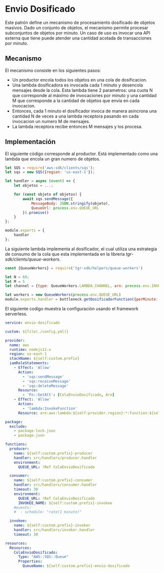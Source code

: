 # Envio Dosificado

Este patrón define un mecanismo de procesamiento dosificado de objetos masivos. Dado un conjunto de objetos, el mecanismo permite procesar subconjuntos de objetos por minuto. Un caso de uso es invocar una API externa que tiene puede atender una cantidad acotada de transacciones por minuto.

## Mecanismo

El mecanismo consiste en los siguientes pasos:
- Un productor encola todos los objetos en una cola de dosificacion.
- Una lambda dosificadora es invocada cada 1 minuto y desencola mensajes desde la cola. Esta lambda tiene 2 parametros: una cuota N que corresponde al máximo de invocaciones por minuto y una cantidad M que corresponde a la cantidad de objetos que envía en cada invocacion.
- Entonces, cada 1 minuto el dosificador invoca de manera asincrona una cantidad N de veces a una lambda receptora pasando en cada invocacion un numero M de mensajes.
- La lambda receptora recibe entonces M mensajes y los procesa.

## Implementación

El siguiente código corresponde al productor. Está implementado como una lambda que encola un gran numero de objetos.

```js
let SQS = require('aws-sdk/clients/sqs');
let sqs = new SQS({region: 'us-east-1'});

let handler = async (event) => {
    let objetos = ...;

    for (const objeto of objetos) {
        await sqs.sendMessage({
            MessageBody: JSON.stringify(objeto),
            QueueUrl: process.env.QUEUE_URL
        }).promise()
    }
};

module.exports = {
    handler
};
```

La siguiente lambda implementa al dosificador, el cual utiliza una estrategia de consumo de la cola que esta implementada en la libreria *tgr-sdk/clients/queue-workers*.

```js
const {QueueWorkers} = require('tgr-sdk/helpers/queue-workers')

let N = 60;
let M = 5
let channel = {type: QueueWorkers.LAMBDA_CHANNEL, arn: process.env.INVOKER_ARN}

let workers = new QueueWorkers(process.env.QUEUE_URL)
module.exports.handler = bottleneck.getDosificadorFunction({perMinute: N, perInvocation: M, channel});
```

El siguiente codigo muestra la configuración usando el framework serverless.

```yml
service: envio-dosificado

custom: ${file(./config.yml)}

provider:
  name: aws
  runtime: nodejs12.x
  region: us-east-1
  stackName: ${self:custom.prefix}
  iamRoleStatements:
    - Effect: 'Allow'
      Action:
        - 'sqs:sendMessage'
        - 'sqs:receiveMessage'
        - 'sqs:deleteMessage'
      Resource:
        - 'Fn::GetAtt': [ColaEnvioDosificado, Arn]
    - Effect: 'Allow'
      Action:
        - 'lambda:InvokeFunction'
      Resource: arn:aws:lambda:${self:provider.region}:*:function:${self:custom.prefix}-invoker

package:
  exclude:
    - package-lock.json
    - package.json

functions:
  producer:
    name: ${self:custom.prefix}-producer
    handler: src/handlers/producer.handler
    environment:
      QUEUE_URL: !Ref ColaEnvioDosificado

  consumer:
    name: ${self:custom.prefix}-consumer
    handler: src/handlers/consumer.handler
    timeout: 30
    environment:
      QUEUE_URL: !Ref ColaEnvioDosificado
      INVOKEE_NAME: ${self:custom.prefix}-invokee
    #events:
    #  - schedule: "rate(1 minute)"

  invokee:
    name: ${self:custom.prefix}-invoker
    handler: src/handlers/invoker.handler
    timeout: 30

resources:
  Resources:
    ColaEnvioDosificado:
      Type: "AWS::SQS::Queue"
      Properties:
        QueueName: ${self:custom.prefix}-envio-dosificado

```

